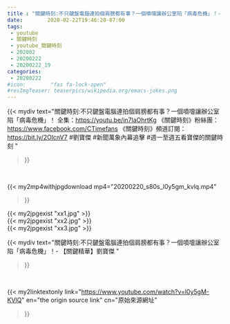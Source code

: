 ```yaml
---
title : "關鍵時刻:不只鍵盤電腦連拍個肩膀都有事？一個噴嚏讓辦公室陷「病毒危機」！-  【關鍵精華】劉寶傑 "
date:        2020-02-22T19:46:20-07:00
tags:
 - youtube
 - 關鍵時刻
 - youtube_關鍵時刻
 - 202002
 - 20200222
 - 20200222_19
categories:
 - 20200222
#icon:        "fas fa-lock-open"
#resImgTeaser: teaserpics/wikipedia.org/emacs-jokes.png
---
```


{{< mydiv text="關鍵時刻:不只鍵盤電腦連拍個肩膀都有事？一個噴嚏讓辦公室陷「病毒危機」！ 全集：https://youtu.be/in7laOhrtKg  《關鍵時刻》粉絲團：https://www.facebook.com/CTimefans 《關鍵時刻》頻道訂閱：https://bit.ly/2OlcnV7  #劉寶傑 #新聞萬象內幕追擊 #週一至週五看寶傑的關鍵時刻 "
>}}
<br>


{{< my2mp4withjpgdownload mp4="20200220_s80s_l0y5gm_kvlq.mp4"
>}}

{{< my2jpgexist "xx1.jpg" >}}<br>
{{< my2jpgexist "xx2.jpg" >}}<br>
{{< my2jpgexist "xx3.jpg" >}}<br>



{{< mydiv text="關鍵時刻:不只鍵盤電腦連拍個肩膀都有事？一個噴嚏讓辦公室陷「病毒危機」！-  【關鍵精華】劉寶傑 "
>}}
<br>

{{< my2linktextonly link="https://www.youtube.com/watch?v=l0y5gM-KVlQ"
en="the origin source link" cn="原始來源網址"
>}}


<br>

